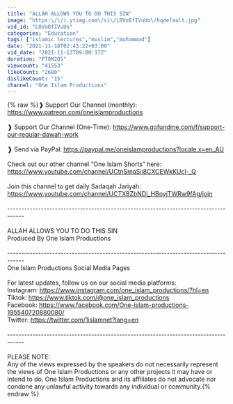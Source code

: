 ```yaml
---
title: "ALLAH ALLOWS YOU TO DO THIS SIN"
image: "https:\/\/i.ytimg.com\/vi\/L0Vo8fIVuUo\/hqdefault.jpg"
vid_id: "L0Vo8fIVuUo"
categories: "Education"
tags: ["islamic lectures","muslim","muhammad"]
date: "2021-11-18T02:43:22+03:00"
vid_date: "2021-11-12T09:00:17Z"
duration: "PT9M20S"
viewcount: "41553"
likeCount: "2680"
dislikeCount: "15"
channel: "One Islam Productions"
---
```

{% raw %}❱ Support Our Channel (monthly): <a rel="nofollow" target="blank" href="https://www.patreon.com/oneislamproductions">https://www.patreon.com/oneislamproductions</a><br />  <br />❱ Support Our Channel (One-Time): <a rel="nofollow" target="blank" href="https://www.gofundme.com/f/support-our-regular-dawah-work">https://www.gofundme.com/f/support-our-regular-dawah-work</a><br /><br />❱ Send via PayPal: <a rel="nofollow" target="blank" href="https://paypal.me/oneislamproductions?locale.x=en_AU">https://paypal.me/oneislamproductions?locale.x=en_AU</a> <br /><br />Check out our other channel “One Islam Shorts” here: <a rel="nofollow" target="blank" href="https://www.youtube.com/channel/UCtnSmaSii8CXCEWkKUcl-_Q">https://www.youtube.com/channel/UCtnSmaSii8CXCEWkKUcl-_Q</a><br /><br />Join this channel to get daily Sadaqah Jariyah:<br /><a rel="nofollow" target="blank" href="https://www.youtube.com/channel/UCTX8ZbNDi_HBoyjTWRw9fAg/join">https://www.youtube.com/channel/UCTX8ZbNDi_HBoyjTWRw9fAg/join</a><br /><br />------------------------------------------------------------------------------------<br /><br />ALLAH ALLOWS YOU TO DO THIS SIN<br />Produced By One Islam Productions<br /><br />------------------------------------------------------------------------------------<br />One Islam Productions Social Media Pages<br /><br />For latest updates, follow us on our social media platforms:<br />Instagram: <a rel="nofollow" target="blank" href="https://www.instagram.com/one_islam_productions/?hl=en">https://www.instagram.com/one_islam_productions/?hl=en</a><br />Tiktok: <a rel="nofollow" target="blank" href="https://www.tiktok.com/@one_islam_productions">https://www.tiktok.com/@one_islam_productions</a><br />Facebook: <a rel="nofollow" target="blank" href="https://www.facebook.com/One-islam-productions-195540720880080/">https://www.facebook.com/One-islam-productions-195540720880080/</a><br />Twitter: <a rel="nofollow" target="blank" href="https://twitter.com/1islamnet?lang=en">https://twitter.com/1islamnet?lang=en</a><br /><br />------------------------------------------------------------------------------------<br /><br />PLEASE NOTE: <br />Any of the views expressed by the speakers do not necessarily represent the views of One Islam Productions or any other projects it may have or intend to do. One Islam Productions and its affiliates do not advocate nor condone any unlawful activity towards any individual or community.{% endraw %}
